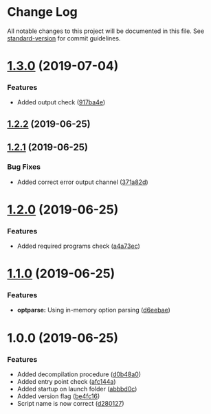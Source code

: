 # Change Log

All notable changes to this project will be documented in this file. See [standard-version](https://github.com/conventional-changelog/standard-version) for commit guidelines.

<a name="1.3.0"></a>
# [1.3.0](https://github.com/blkgoose/bashball/compare/v1.2.2...v1.3.0) (2019-07-04)


### Features

* Added output check ([917ba4e](https://github.com/blkgoose/bashball/commit/917ba4e))



<a name="1.2.2"></a>
## [1.2.2](https://github.com/blkgoose/bashball/compare/v1.2.1...v1.2.2) (2019-06-25)



<a name="1.2.1"></a>
## [1.2.1](https://github.com/blkgoose/bashball/compare/v1.2.0...v1.2.1) (2019-06-25)


### Bug Fixes

* Added correct error output channel ([371a82d](https://github.com/blkgoose/bashball/commit/371a82d))



<a name="1.2.0"></a>
# [1.2.0](https://github.com/blkgoose/bashball/compare/v1.1.0...v1.2.0) (2019-06-25)


### Features

* Added required programs check ([a4a73ec](https://github.com/blkgoose/bashball/commit/a4a73ec))



<a name="1.1.0"></a>
# [1.1.0](https://github.com/blkgoose/bashball/compare/v1.0.0...v1.1.0) (2019-06-25)


### Features

* **optparse:** Using in-memory option parsing ([d6eebae](https://github.com/blkgoose/bashball/commit/d6eebae))



<a name="1.0.0"></a>
# 1.0.0 (2019-06-25)


### Features

* Added decompilation procedure ([d0b48a0](https://github.com/blkgoose/bashball/commit/d0b48a0))
* Added entry point check ([afc144a](https://github.com/blkgoose/bashball/commit/afc144a))
* Added startup on launch folder ([abbbd0c](https://github.com/blkgoose/bashball/commit/abbbd0c))
* Added version flag ([be4fc16](https://github.com/blkgoose/bashball/commit/be4fc16))
* Script name is now correct ([d280127](https://github.com/blkgoose/bashball/commit/d280127))
